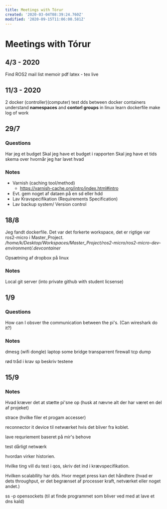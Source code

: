 ```yaml
---
title: Meetings with Tórur
created: '2020-03-04T08:39:24.760Z'
modified: '2020-09-15T11:06:00.581Z'
---
```


# Meetings with Tórur

## 4/3 - 2020
Find ROS2 mail list
memoir
pdf latex - tex live

## 11/3 - 2020
2 docker (controller)(computer)
test dds between docker containers
understand **namespaces** and **contorl groups** in linux
learn dockerfile
make log of work

## 29/7
### Questions
Har jeg et budget
Skal jeg have et budget i rapporten
Skal jeg have et tids skema over hvornår jeg har lavet hvad

### Notes
- Varnish (caching tool/method)
  - https://varnish-cache.org/intro/index.html#intro
- Evt. gem noget af dataen på en sd eller hdd
- Lav Kravspecifikation (Requirements Specification)
- Lav backup system/ Version control

## 18/8

Jeg fandt dockerfile. Det var det forkerte workspace, det er rigtige var ros2-micro i Master_Project. 
*/home/k/Desktop/Workspaces/Master_Project/ros2-micro/ros2-micro-dev-environment/.devcontainer*

Opsætning af dropbox på linux

### Notes
Local git server (into private github with student licsense)

## 1/9
### Questions
How can I obsver the communication between the pi's. (Can wireshark do it?)

### Notes

dmesg (wifi dongle)
laptop some bridge
transparrent firewall
tcp dump

rød tråd i krav sp
beskriv testene

## 15/9

### Notes
Hvad kræver det at stætte pi'sne op (husk at nævne alt der har været en del af projeket)

strace (hvilke filer et progam accesser)

reconnector it device til netwærket hvis det bliver fra koblet.

lave requriement baseret på mir's behove

test dårligt netwærk

hvordan virker historien.

Hvilke ting vill du test i qos, skriv det ind i krævspecifikation.

Hvilken scalabllity har dds. Hvor meget press kan det håndtere (hvad er dets throughput, er det begrænset af processer kraft, netværket eller noget andet.)

ss -p opensockets (til at finde programmet som bliver ved med at lave et dns kald)
